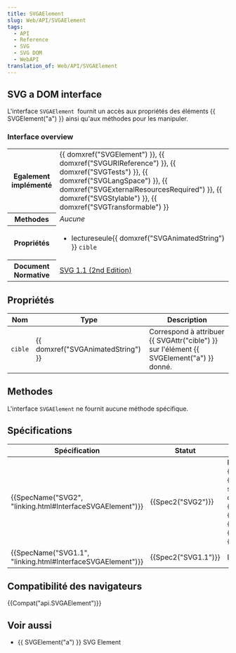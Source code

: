 ```yaml
---
title: SVGAElement
slug: Web/API/SVGAElement
tags:
  - API
  - Reference
  - SVG
  - SVG DOM
  - WebAPI
translation_of: Web/API/SVGAElement
---
```

## SVG a DOM interface

L'interface `SVGAElement `fournit un accès aux propriétés des éléments {{ SVGElement("a") }} ainsi qu'aux méthodes pour les manipuler.

### Interface overview

<table class="standard-table">
  <tbody>
    <tr>
      <th scope="row">Egalement implémenté</th>
      <td>
        {{ domxref("SVGElement") }},
        {{ domxref("SVGURIReference") }},
        {{ domxref("SVGTests") }},
        {{ domxref("SVGLangSpace") }},
        {{ domxref("SVGExternalResourcesRequired") }},
        {{ domxref("SVGStylable") }},
        {{ domxref("SVGTransformable") }}
      </td>
    </tr>
    <tr>
      <th scope="row">Methodes</th>
      <td><em>Aucune</em></td>
    </tr>
    <tr>
      <th scope="row">Propriétés</th>
      <td>
        <ul>
          <li>
            lectureseule{{ domxref("SVGAnimatedString") }}
            <code>cible</code>
          </li>
        </ul>
      </td>
    </tr>
    <tr>
      <th scope="row">Document Normative</th>
      <td>
        <a href="http://www.w3.org/TR/SVG11/linking.html#InterfaceSVGAElement"
          >SVG 1.1 (2nd Edition)</a
        >
      </td>
    </tr>
  </tbody>
</table>

## Propriétés

| Nom     | Type                                         | Description                                                                                           |
| ------- | -------------------------------------------- | ----------------------------------------------------------------------------------------------------- |
| `cible` | {{ domxref("SVGAnimatedString") }} | Correspond à attribuer {{ SVGAttr("cible") }} sur l'élément {{ SVGElement("a") }} donné. |

## Methodes

L'interface `SVGAElement` ne fournit aucune méthode spécifique.

## Spécifications

| Spécification                                                                    | Statut                   | Commentaire                                                                                                                                                                                                                                                                                                                                                                                                                                    |
| -------------------------------------------------------------------------------- | ------------------------ | ---------------------------------------------------------------------------------------------------------------------------------------------------------------------------------------------------------------------------------------------------------------------------------------------------------------------------------------------------------------------------------------------------------------------------------------------- |
| {{SpecName("SVG2", "linking.html#InterfaceSVGAElement")}}     | {{Spec2("SVG2")}} | Remplacement de l'héritage de {{domxref("SVGElement")}} par {{domxref("SVGGraphicsElement")}} et suppression des implémentations d'interface de {{domxref("SVGTests")}}, {{domxref("SVGLangSpace")}}, {{domxref("SVGExternalResourcesRequired")}}, {{domxref("SVGStylable")}}, et {{domxref("SVGTransformable")}} par {{domxref("HTMLHyperlinkElementUtils")}} |
| {{SpecName("SVG1.1", "linking.html#InterfaceSVGAElement")}} | {{Spec2("SVG1.1")}} | Définition initiale                                                                                                                                                                                                                                                                                                                                                                                                                            |

## Compatibilité des navigateurs

{{Compat("api.SVGAElement")}}

## Voir aussi

- {{ SVGElement("a") }} SVG Element
